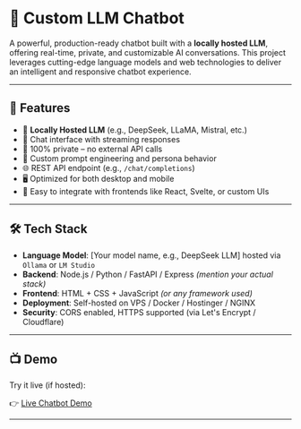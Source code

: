 # 🤖 Custom LLM Chatbot

A powerful, production-ready chatbot built with a **locally hosted LLM**, offering real-time, private, and customizable AI conversations. 
This project leverages cutting-edge language models and web technologies to deliver an intelligent and responsive chatbot experience.

---

## 🚀 Features

- 🔧 **Locally Hosted LLM** (e.g., DeepSeek, LLaMA, Mistral, etc.)
- 💬 Chat interface with streaming responses
- 🔐 100% private – no external API calls
- 🧠 Custom prompt engineering and persona behavior
- 🌐 REST API endpoint (e.g., `/chat/completions`)
- 🖥️ Optimized for both desktop and mobile
- 🧩 Easy to integrate with frontends like React, Svelte, or custom UIs

---

## 🛠️ Tech Stack

- **Language Model**: [Your model name, e.g., DeepSeek LLM] hosted via `Ollama` or `LM Studio`
- **Backend**: Node.js / Python / FastAPI / Express *(mention your actual stack)*
- **Frontend**: HTML + CSS + JavaScript *(or any framework used)*
- **Deployment**: Self-hosted on VPS / Docker / Hostinger / NGINX
- **Security**: CORS enabled, HTTPS supported (via Let's Encrypt / Cloudflare)

---

## 📺 Demo

Try it live (if hosted):

👉 [Live Chatbot Demo](https://custom-llm-chatbot-pi.vercel.app/)

---



